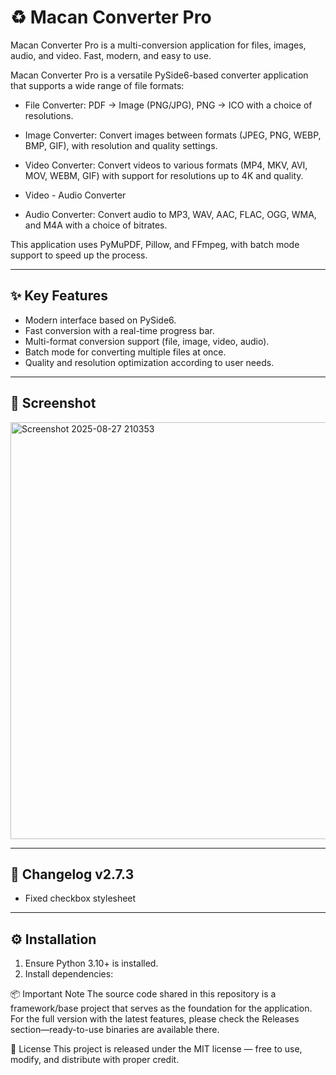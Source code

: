 # ♻️ Macan Converter Pro

Macan Converter Pro is a multi-conversion application for files, images, audio, and video.
Fast, modern, and easy to use.

Macan Converter Pro is a versatile PySide6-based converter application that supports a wide range of file formats:
- File Converter: PDF → Image (PNG/JPG), PNG → ICO with a choice of resolutions.

- Image Converter: Convert images between formats (JPEG, PNG, WEBP, BMP, GIF), with resolution and quality settings.
- Video Converter: Convert videos to various formats (MP4, MKV, AVI, MOV, WEBM, GIF) with support for resolutions up to 4K and quality.
- Video - Audio Converter
- Audio Converter: Convert audio to MP3, WAV, AAC, FLAC, OGG, WMA, and M4A with a choice of bitrates.

This application uses PyMuPDF, Pillow, and FFmpeg, with batch mode support to speed up the process.

---

## ✨ Key Features
- Modern interface based on PySide6.
- Fast conversion with a real-time progress bar.
- Multi-format conversion support (file, image, video, audio).
- Batch mode for converting multiple files at once.
- Quality and resolution optimization according to user needs.

---

## 📸 Screenshot
<img width="654" height="667" alt="Screenshot 2025-08-27 210353" src="https://github.com/user-attachments/assets/8a35bd2c-21a4-4a89-acf4-30020e377f2a" />


---
## 📜 Changelog v2.7.3
- Fixed checkbox stylesheet
---

## ⚙️ Installation
1. Ensure Python 3.10+ is installed.
2. Install dependencies:


📦 Important Note
The source code shared in this repository is a framework/base project that serves as the foundation for the application.
For the full version with the latest features, please check the Releases section—ready-to-use binaries are available there.

📖 License
This project is released under the MIT license — free to use, modify, and distribute with proper credit.
